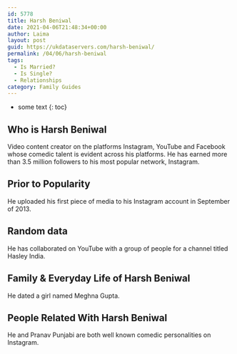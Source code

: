 ```yaml
---
id: 5778
title: Harsh Beniwal
date: 2021-04-06T21:48:34+00:00
author: Laima
layout: post
guid: https://ukdataservers.com/harsh-beniwal/
permalink: /04/06/harsh-beniwal
tags:
  - Is Married?
  - Is Single?
  - Relationships
category: Family Guides
---
```


* some text
{: toc}


## Who is Harsh Beniwal
                  
                  
                  
Video content creator on the platforms Instagram, YouTube and Facebook whose comedic talent is evident across his platforms. He has earned more than 3.5 million followers to his most popular network, Instagram.
                  
              
            
              
            
                
                
                
## Prior to Popularity
                  
                  
                  
He uploaded his first piece of media to his Instagram account in September of 2013.
                  
              
            
              
            
                
                
                
## Random data
                  
                  
                  
He has collaborated on YouTube with a group of people for a channel titled Hasley India.
                  
              
            
              
            
                
                
                
## Family & Everyday Life of Harsh Beniwal
                  
                  
                  
He dated a girl named Meghna Gupta.
                  
              
            
              
            
                
                
                
## People Related With Harsh Beniwal
                  
                  
                  
He and Pranav Punjabi are both well known comedic personalities on Instagram.
                  
              
            
              
            
                
              
            
              
              
            
            
              
            
          
          
          